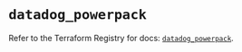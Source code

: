 # `datadog_powerpack`

Refer to the Terraform Registry for docs: [`datadog_powerpack`](https://registry.terraform.io/providers/datadog/datadog/3.59.1/docs/resources/powerpack).
